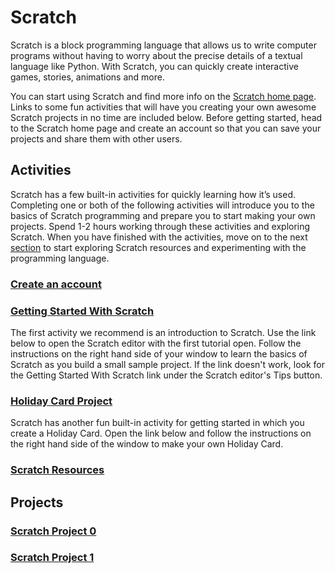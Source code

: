 Scratch
=======
Scratch is a block programming language that allows us to write computer programs without having to worry about the precise details of a textual language like Python. With Scratch, you can quickly create interactive games, stories, animations and more.

You can start using Scratch and find more info on the <a href="http://scratch.mit.edu" target="new">Scratch home page</a>. Links to some fun activities that will have you creating your own awesome Scratch projects in no time are included below. Before getting started, head to the Scratch home page and create an account so that you can save your projects and share them with other users.

## Activities
Scratch has a few built-in activities for quickly learning how it’s used. Completing one or both of the following activities will introduce you to the basics of Scratch programming and prepare you to start making your own projects. Spend 1-2 hours working through these activities and exploring Scratch. When you have finished with the activities, move on to the next [section](README.md#projects) to start exploring Scratch resources and experimenting with the programming language.

### [Create an account](CreateAnAccount.md)


### [Getting Started With Scratch](GettingStartedWithScratch.md)
The first activity we recommend is an introduction to Scratch. Use the link below to open the Scratch editor with the first tutorial open. Follow the instructions on the right hand side of your window to learn the basics of Scratch as you build a small sample project. If the link doesn't work, look for the Getting Started With Scratch link under the Scratch editor's Tips button.
   

### [Holiday Card Project](HolidayCard.md) 
Scratch has another fun built-in activity for getting started in which you create a Holiday Card. Open the link below and follow the instructions on the right hand side of the window to make your own Holiday Card.
  

### [Scratch Resources](ScratchResources.md)   

## Projects
### [Scratch Project 0](GettingStartedWithScratch.md#project-0)
### [Scratch Project 1](GettingStartedWithScratch.md#project-1)
